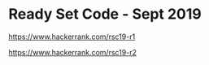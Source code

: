 # Ready Set Code - Sept 2019
https://www.hackerrank.com/rsc19-r1

https://www.hackerrank.com/rsc19-r2